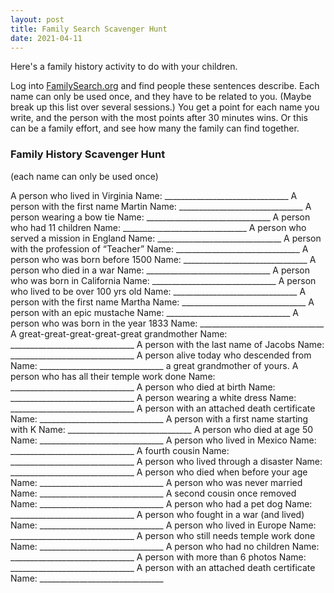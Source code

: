 ```yaml
---
layout: post
title: Family Search Scavenger Hunt
date: 2021-04-11
---
```

Here's a family history activity to do with your children. 

Log into [FamilySearch.org](https://www.familysearch.org/en/) and find people these sentences describe. Each name can only be used once, and they have to be related to you. (Maybe break up this list over several sessions.) You get a point for each name you write, and the person with the most points after 30 minutes wins. Or this can be a family effort, and see how many the family can find together. 


### Family History Scavenger Hunt 

(each name can only be used once)

A person who lived in Virginia    Name:  _______________________________
A person with the first name Martin    Name:  _______________________________
A person wearing a bow tie    Name:  _______________________________
A person who had 11 children    Name:  _______________________________
A person who served a mission in England    Name:  _______________________________
A person with the profession of “Teacher”    Name:  _______________________________
A person who was born before 1500     Name:  _______________________________
A person who died in a war    Name:  _______________________________
A person who was born in California    Name:  _______________________________
A person who lived to be over 100 yrs old    Name:  _______________________________
A person with the first name Martha    Name:  _______________________________
A person with an epic mustache     Name:  _______________________________
A person who was born in the year 1833     Name:  _______________________________
A great-great-great-great-great grandmother    Name:  _______________________________
A person with the last name of Jacobs     Name:  _______________________________
A person alive today who descended from       Name:  _______________________________
a great grandmother of yours.
A person who has all their temple work done    Name:  _______________________________
A person who died at birth    Name:  _______________________________
A person wearing a white dress     Name:  _______________________________
A person with an attached death certificate    Name:  _______________________________
A person with a first name starting with K    Name:  _______________________________
A person who died at age 50    Name:  _______________________________
A person who lived in Mexico    Name:  _______________________________
A fourth cousin    Name:  _______________________________
A person who lived through a disaster    Name:  _______________________________
A person who died when before your age    Name:  _______________________________
A person who was never married    Name:  _______________________________
A second cousin once removed     Name:  _______________________________
A person who had a pet dog     Name:  _______________________________
A person who fought in a war (and lived)    Name:  _______________________________
A person who lived in Europe    Name:  _______________________________
A person who still needs temple work done    Name:  _______________________________
A person who had no children    Name:  _______________________________
A person with more than 6 photos     Name:  _______________________________
A person with an attached death certificate      Name:  _______________________________
